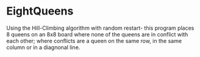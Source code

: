 # EightQueens

Using the Hill-Climbing algorithm with random restart- this program places 8 queens on an 8x8 board where none of the queens are in conflict with each other; where conflicts are a queen on the same row, in the same column or in a diagnonal line. 

